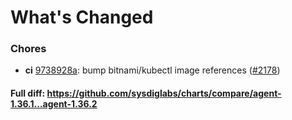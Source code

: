# What's Changed

### Chores
- **ci** [9738928a](https://github.com/sysdiglabs/charts/commit/9738928aa139b0d8b05ca7fd58f31af625aaf095): bump bitnami/kubectl image references ([#2178](https://github.com/sysdiglabs/charts/issues/2178))
#### Full diff: https://github.com/sysdiglabs/charts/compare/agent-1.36.1...agent-1.36.2
